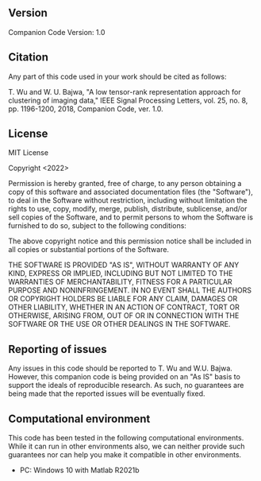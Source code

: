 Version
--------
Companion Code Version: 1.0

Citation
---------
Any part of this code used in your work should be cited as follows:

T. Wu and W. U. Bajwa, "A low tensor-rank representation approach for clustering of imaging data," IEEE Signal Processing Letters, vol. 25, no. 8, pp. 1196-1200, 2018, Companion Code, ver. 1.0.

License
--------------------
MIT License

Copyright <2022> <Tong Wu and Waheed U. Bajwa>

Permission is hereby granted, free of charge, to any person obtaining a copy of this software and associated documentation files (the "Software"), to deal in the Software without restriction, including without limitation the rights to use, copy, modify, merge, publish, distribute, sublicense, and/or sell copies of the Software, and to permit persons to whom the Software is furnished to do so, subject to the following conditions:

The above copyright notice and this permission notice shall be included in all copies or substantial portions of the Software.

THE SOFTWARE IS PROVIDED "AS IS", WITHOUT WARRANTY OF ANY KIND, EXPRESS OR IMPLIED, INCLUDING BUT NOT LIMITED TO THE WARRANTIES OF MERCHANTABILITY, FITNESS FOR A PARTICULAR PURPOSE AND NONINFRINGEMENT. IN NO EVENT SHALL THE AUTHORS OR COPYRIGHT HOLDERS BE LIABLE FOR ANY CLAIM, DAMAGES OR OTHER LIABILITY, WHETHER IN AN ACTION OF CONTRACT, TORT OR OTHERWISE, ARISING FROM, OUT OF OR IN CONNECTION WITH THE SOFTWARE OR THE USE OR OTHER DEALINGS IN THE SOFTWARE.

Reporting of issues
--------------------
Any issues in this code should be reported to T. Wu and W.U. Bajwa. However, this companion code is being provided on an "As IS" basis to support the ideals of reproducible research. As such, no guarantees are being made that the reported issues will be eventually fixed.


Computational environment
--------------------------
This code has been tested in the following computational environments. While it can run in other environments also, we can neither provide such guarantees nor can help you make it compatible in other environments.

* PC: Windows 10 with Matlab R2021b